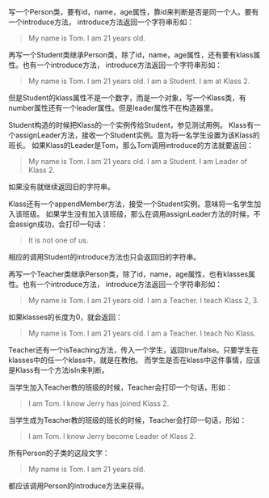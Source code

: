 写一个Person类，要有id，name，age属性，靠id来判断是否是同一个人。要有一个introduce方法，
introduce方法返回一个字符串形如：

>My name is Tom. I am 21 years old.

再写一个Student类继承Person类，除了id，name，age属性，还有要有klass属性。也有一个introduce方法，
introduce方法返回一个字符串形如：

>My name is Tom. I am 21 years old. I am a Student. I am at Klass 2.

但是Student的klass属性不是一个数字，而是一个对象，写一个Klass类，有number属性还有一个leader属性。但是leader属性不在构造器里。

Student构造的时候把Klass的一个实例传给Student，参见测试用例。
Klass有一个assignLeader方法，接收一个Student实例。意为将一名学生设置为该Klass的班长。
如果Klass的Leader是Tom，那么Tom调用introduce的方法就要返回：

>My name is Tom. I am 21 years old. I am a Student. I am Leader of Klass 2.

如果没有就继续返回旧的字符串。

Klass还有一个appendMember方法，接受一个Student实例。意味将一名学生加入该班级。
如果学生没有加入该班级，那么在调用assignLeader方法的时候，不会assign成功，会打印一句话：

>It is not one of us.

相应的调用Student的introduce方法也只会返回旧的字符串。

再写一个Teacher类继承Person类，除了id，name，age属性，也有klasses属性。也有一个introduce方法，
introduce方法返回一个字符串形如：

>My name is Tom. I am 21 years old. I am a Teacher. I teach Klass 2, 3.

如果klasses的长度为0，就会返回：

>My name is Tom. I am 21 years old. I am a Teacher. I teach No Klass.

Teacher还有一个isTeaching方法，传入一个学生，返回true/false。只要学生在klasses中的任一个klass中，就是在教他。
而学生是否在klass中这件事情，应该是Klass有一个方法isIn来判断。

当学生加入Teacher教的班级的时候，Teacher会打印一个句话，形如：

>I am Tom. I know Jerry has joined Klass 2.

当学生成为Teacher教的班级的班长的时候，Teacher会打印一句话，形如：

>I am Tom. I know Jerry become Leader of Klass 2.

所有Person的子类的这段文字：

>My name is Tom. I am 21 years old.

都应该调用Person的introduce方法来获得。
